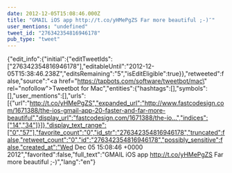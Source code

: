 ```yaml
---
date: 2012-12-05T15:08:46.000Z
title: "GMAIL iOS app http://t.co/yHMePgZS Far more beautiful ;-)″"
user_mentions: "undefined"
tweet_id: "276342354816946178"
pub_type: "tweet"
---
```

{"edit_info":{"initial":{"editTweetIds":["276342354816946178"],"editableUntil":"2012-12-05T15:38:46.238Z","editsRemaining":"5","isEditEligible":true}},"retweeted":false,"source":"<a href=\"https://tapbots.com/software/tweetbot/mac\" rel=\"nofollow\">Tweetbot for Mac</a>","entities":{"hashtags":[],"symbols":[],"user_mentions":[],"urls":[{"url":"http://t.co/yHMePgZS","expanded_url":"http://www.fastcodesign.com/1671388/the-ios-gmail-app-20-faster-and-far-more-beautiful","display_url":"fastcodesign.com/1671388/the-io…","indices":["14","34"]}]},"display_text_range":["0","57"],"favorite_count":"0","id_str":"276342354816946178","truncated":false,"retweet_count":"0","id":"276342354816946178","possibly_sensitive":false,"created_at":"Wed Dec 05 15:08:46 +0000 2012","favorited":false,"full_text":"GMAIL iOS app http://t.co/yHMePgZS Far more beautiful ;-)","lang":"en"}
